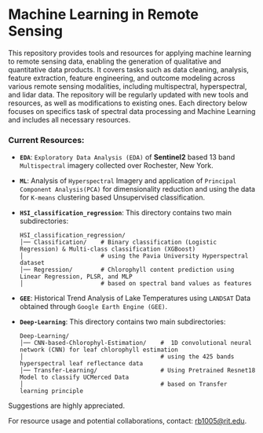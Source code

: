 # Machine Learning in Remote Sensing

This repository provides tools and resources for applying machine learning to remote sensing data, enabling the generation of qualitative and quantitative data products. It covers tasks such as data cleaning, analysis, feature extraction, feature engineering, and outcome modeling across various remote sensing modalities, including multispectral, hyperspectral, and lidar data. The repository will be regularly updated with new tools and resources, as well as modifications to existing ones. Each directory below focuses on  specifics task of spectral data processing and Machine Learning and includes all necessary resources.

### Current Resources:

- **`EDA`**: `Exploratory Data Analysis (EDA)` of **Sentinel2** based  13 band `Multispectral` imagery collected over Rochester, New York.
- **`ML`**: Analysis of `Hyperspectral` Imagery and application of `Principal Component Analysis(PCA)` for dimensionality reduction and using the data for `K-means` clustering     based Unsupervised classification.
- **`HSI_classification_regression`**: This directory contains two main subdirectories:  

  ```
  HSI_classification_regression/
  │── Classification/    # Binary classification (Logistic Regression) & Multi-class classification (XGBoost)  
  │                      # using the Pavia University Hyperspectral dataset  
  │── Regression/        # Chlorophyll content prediction using Linear Regression, PLSR, and MLP  
  │                      # based on spectral band values as features  
  ```
- **`GEE`**: Historical Trend Analysis of Lake Temperatures using `LANDSAT` Data obtained through `Google Earth Engine (GEE)`.
- **`Deep-Learning`**: This directory contains two main subdirectories:  

  ```
  Deep-Learning/
  │── CNN-based-Chlorophyl-Estimation/    #  1D convolutional neural network (CNN) for leaf chlorophyll estimation  
  │                                       # using the 425 bands hyperspectral leaf reflectance data  
  │── Transfer-Learning/                  # Using Pretrained Resnet18 Model to classify UCMerced Data 
  │                                       # based on Transfer learning principle
  ```

Suggestions are highly appreciated.

For resource usage and potential collaborations, contact: rb1005@rit.edu.
